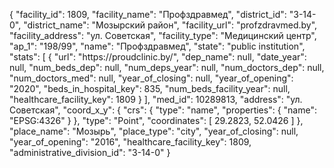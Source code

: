 {
    "facility_id": 1809,
    "facility_name": "Профздравмед",
    "district_id": "3-14-0",
    "district_name": "Мозырский район",
    "facility_url": "profzdravmed.by",
    "facility_address": "ул. Советская",
    "facility_type": "Медицинский центр",
    "ap_1": "198\/99",
    "name": "Профздравмед",
    "state": "public institution",
    "stats": [
        {
            "url": "https:\/\/proudclinic.by\/",
            "dep_name": null,
            "date_year": null,
            "num_beds_dep": null,
            "num_deps_year": null,
            "num_doctors_dep": null,
            "num_doctors_med": null,
            "year_of_closing": null,
            "year_of_opening": "2020",
            "beds_in_hospital_key": 835,
            "num_beds_facility_year": null,
            "healthcare_facility_key": 1809
        }
    ],
    "med_id": 10289813,
    "address": "ул. Советская",
    "coord_x_y": {
        "crs": {
            "type": "name",
            "properties": {
                "name": "EPSG:4326"
            }
        },
        "type": "Point",
        "coordinates": [
            29.2823,
            52.0426
        ]
    },
    "place_name": "Мозырь",
    "place_type": "city",
    "year_of_closing": null,
    "year_of_opening": "2016",
    "healthcare_facility_key": 1809,
    "administrative_division_id": "3-14-0"
}